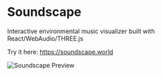 # Soundscape

Interactive environmental music visualizer built with React/WebAudio/THREE.js

Try it here: https://soundscape.world

![Soundscape Preview](./preview/banner-full.png)
